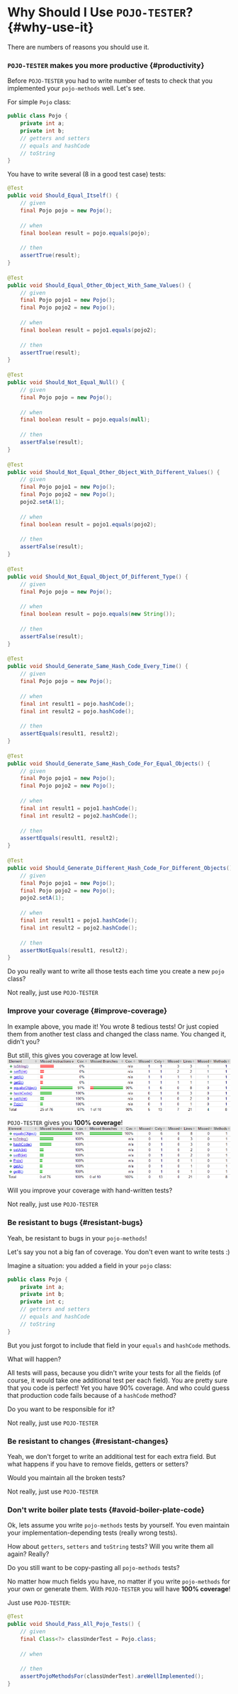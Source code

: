 # Why Should I Use `POJO-TESTER`? {#why-use-it}
There are numbers of reasons you should use it.


### `POJO-TESTER` makes you more productive {#productivity}
Before `POJO-TESTER` you had to write number of tests to check that you implemented your `pojo-methods` well. Let's see. 

For simple `Pojo` class:
```java
public class Pojo {
    private int a;
    private int b;
    // getters and setters
    // equals and hashCode
    // toString
}
```

You have to write several (8 in a good test case) tests:
```java
@Test
public void Should_Equal_Itself() {
    // given
    final Pojo pojo = new Pojo();

    // when
    final boolean result = pojo.equals(pojo);

    // then
    assertTrue(result);
}

@Test
public void Should_Equal_Other_Object_With_Same_Values() {
    // given
    final Pojo pojo1 = new Pojo();
    final Pojo pojo2 = new Pojo();

    // when
    final boolean result = pojo1.equals(pojo2);

    // then
    assertTrue(result);
}

@Test
public void Should_Not_Equal_Null() {
    // given
    final Pojo pojo = new Pojo();

    // when
    final boolean result = pojo.equals(null);

    // then
    assertFalse(result);
}

@Test
public void Should_Not_Equal_Other_Object_With_Different_Values() {
    // given
    final Pojo pojo1 = new Pojo();
    final Pojo pojo2 = new Pojo();
    pojo2.setA(1);

    // when
    final boolean result = pojo1.equals(pojo2);

    // then
    assertFalse(result);
}

@Test
public void Should_Not_Equal_Object_Of_Different_Type() {
    // given
    final Pojo pojo = new Pojo();

    // when
    final boolean result = pojo.equals(new String());

    // then
    assertFalse(result);
}

@Test
public void Should_Generate_Same_Hash_Code_Every_Time() {
    // given
    final Pojo pojo = new Pojo();

    // when
    final int result1 = pojo.hashCode();
    final int result2 = pojo.hashCode();

    // then
    assertEquals(result1, result2);
}

@Test
public void Should_Generate_Same_Hash_Code_For_Equal_Objects() {
    // given
    final Pojo pojo1 = new Pojo();
    final Pojo pojo2 = new Pojo();

    // when
    final int result1 = pojo1.hashCode();
    final int result2 = pojo2.hashCode();

    // then
    assertEquals(result1, result2);
}

@Test
public void Should_Generate_Different_Hash_Code_For_Different_Objects() {
    // given
    final Pojo pojo1 = new Pojo();
    final Pojo pojo2 = new Pojo();
    pojo2.setA(1);

    // when
    final int result1 = pojo1.hashCode();
    final int result2 = pojo2.hashCode();

    // then
    assertNotEquals(result1, result2);
}
```

Do you really want to write all those tests each time you create a new `pojo` class?

Not really, just use `POJO-TESTER`

### Improve your coverage {#improve-coverage}

In example above, you made it! You wrote 8 tedious tests! Or just copied them from another test class and changed the class name. You changed it, didn't you?

But still, this gives you coverage at low level.
![](coverage-without-pojo.png)

`POJO-TESTER` gives you **100% coverage**!
![](coverage-with-pojo-tester.png)

Will you improve your coverage with hand-written tests?

Not really, just use `POJO-TESTER`

### Be resistant to bugs {#resistant-bugs}
Yeah, be resistant to bugs in your `pojo-methods`! 

Let's say you not a big fan of coverage. You don't even want to write tests :)

Imagine a situation: you added a field in your `pojo` class:
```java
public class Pojo {
    private int a;
    private int b;
    private int c;
    // getters and setters
    // equals and hashCode
    // toString
}
```
But you just forgot to include that field in your `equals` and `hashCode` methods.

What will happen?

All tests will pass, because you didn't write your tests for all the fields (of course, it would take one additional test per each field). You are pretty sure that you code is perfect! Yet you have 90% coverage. And who could guess that production code fails because of a `hashCode` method? 

Do you want to be responsible for it?

Not really, just use `POJO-TESTER`

### Be resistant to changes {#resistant-changes}
Yeah, we don't forget to write an additional test for each extra field. But what happens if you have to remove fields, getters or setters?

Would you maintain all the broken tests?

Not really, just use `POJO-TESTER`

### Don't write boiler plate tests {#avoid-boiler-plate-code}
Ok, lets assume you write `pojo-methods` tests by yourself. You even maintain your implementation-depending tests (really wrong tests).

How about `getters`, `setters` and `toString` tests? Will you write them all again? Really?

Do you still want to be copy-pasting all `pojo-methods` tests?


No matter how much fields you have, no matter if you write `pojo-methods` for your own or generate them. With `POJO-TESTER` you will have **100% coverage**!

Just use `POJO-TESTER`:

```java
@Test
public void Should_Pass_All_Pojo_Tests() {
    // given
    final Class<?> classUnderTest = Pojo.class;

    // when

    // then
    assertPojoMethodsFor(classUnderTest).areWellImplemented();
}
```

